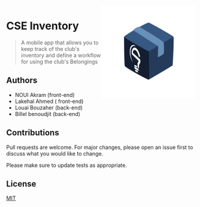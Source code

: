 <img src="Screenshots/AppLogo.png"  align="right" height="250" />

# CSE Inventory

>A mobile app that allows you to keep track of the club's inventory and define a workflow for using the club's Belongings


## Authors
- NOUI Akram (front-end)
- Lakehal Ahmed ( front-end)
- Louai Bouzaher (back-end)
- Billel benoudjit (back-end)


## Contributions

Pull requests are welcome. For major changes, please open an issue first to discuss what you would like to change.

Please make sure to update tests as appropriate.

## License
[MIT](https://choosealicense.com/licenses/mit/)
